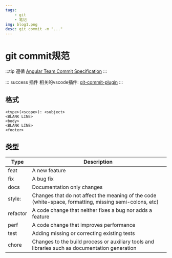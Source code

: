 ```yaml
---
tags: 
    - git
    - 笔记
img: blog1.png
desc: git commit -m "..."
---
```


# git commit规范
:::tip
遵循 [Angular Team Commit Specification](https://github.com/angular/angular.js/blob/master/DEVELOPERS.md#-git-commit-guidelines)
:::

::: success 插件
相关的vscode插件: [git-commit-plugin](https://marketplace.visualstudio.com/items?itemName=redjue.git-commit-plugin)
:::

## 格式

```
<type>(<scope>): <subject>
<BLANK LINE>
<body>
<BLANK LINE>
<footer>
```



## 类型

|Type|	Description|
|--|--|
|feat|	A new feature|
|fix|	A bug fix|
|docs|	Documentation only changes|
|style:|	Changes that do not affect the meaning of the code (white-space, formatting, missing semi-colons, etc)|
|refactor|	A code change that neither fixes a bug nor adds a feature|
|perf|	A code change that improves performance|
|test|	Adding missing or correcting existing tests|
|chore|	Changes to the build process or auxiliary tools and libraries such as documentation generation|